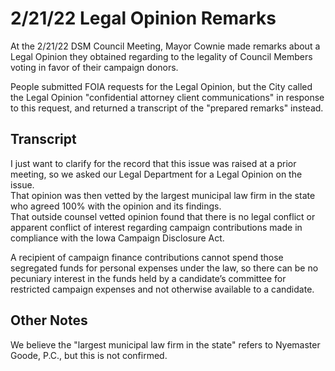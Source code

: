 # 2/21/22 Legal Opinion Remarks

At the 2/21/22 DSM Council Meeting, Mayor Cownie made remarks about a 
Legal Opinion they obtained regarding to the legality of Council Members
voting in favor of their campaign donors.

People submitted FOIA requests for the Legal Opinion, but the City called the Legal Opinion
"confidential attorney client communications" in response to this request, and returned a transcript
of the "prepared remarks" instead.

## Transcript

I just want to clarify for the record that this issue was raised at a prior meeting, 
so we asked our Legal Department for a Legal Opinion on the issue.  
That opinion was then vetted by the largest municipal law firm in the state who agreed 100% with the opinion and its findings.  
That outside counsel vetted opinion found that there is no legal conflict or apparent conflict of interest regarding campaign 
contributions made in compliance with the Iowa Campaign Disclosure Act.  

A recipient of campaign finance contributions cannot spend those segregated funds for personal expenses under the law, 
so there can be no pecuniary interest in the funds held by a candidate’s committee for restricted campaign expenses and not 
otherwise available to a candidate.

## Other Notes

We believe the "largest municipal law firm in the state" refers to Nyemaster Goode, P.C., but this is not confirmed.
